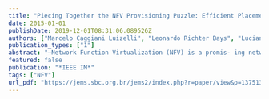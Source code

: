 ```yaml
---
title: "Piecing Together the NFV Provisioning Puzzle: Efficient Placement and Chaining of Virtual Network Functions"
date: 2015-01-01
publishDate: 2019-12-01T08:31:06.089526Z
authors: ["Marcelo Caggiani Luizelli", "Leonardo Richter Bays", "Luciana Salete Buriol", "Marinho Pilla Barcellos", "Luciano Paschoal Gaspary"]
publication_types: ["1"]
abstract: "—Network Function Virtualization (NFV) is a promis- ing network architecture concept, in which virtualization tech- nologies are employed to manage networking functions via software as opposed to having to rely on hardware to handle these functions. By shifting dedicated, hardware-based network function processing to software running on commoditized hard- ware, NFV has the potential to make the provisioning of network functions more flexible and cost-effective, to mention just a few anticipated benefits. Despite consistent initial efforts to make NFV a reality, little has been done towards efficiently placing virtual network functions and deploying service function chains (SFC). With respect to this particular research problem, it is important to make sure resource allocation is carefully performed and orchestrated, preventing over- or under-provisioning of resources and keeping end-to-end delays comparable to those observed in traditional middlebox-based networks. In this paper, we formalize the network function placement and chaining problem and propose an Integer Linear Programming (ILP) model to solve it. Additionally, in order to cope with large infrastructures, we propose a heuristic procedure for efficiently guiding the ILP solver towards feasible, near-optimal solutions. Results show that the proposed model leads to a reduction of up to 25% in end-to-end delays (in comparison to chainings observed in traditional infrastructures) and an acceptable resource over- provisioning limited to 4%. Further, we demonstrate that our heuristic approach is able to find solutions that are very close to optimality while delivering results in a timely manner."
featured: false
publication: "*IEEE IM*"
tags: ["NFV"]
url_pdf: "https://jems.sbc.org.br/jems2/index.php?r=paper/view&p=137513 papers3://publication/uuid/E8667F53-7E9E-435E-996E-B92C17F3C321"
---
```


